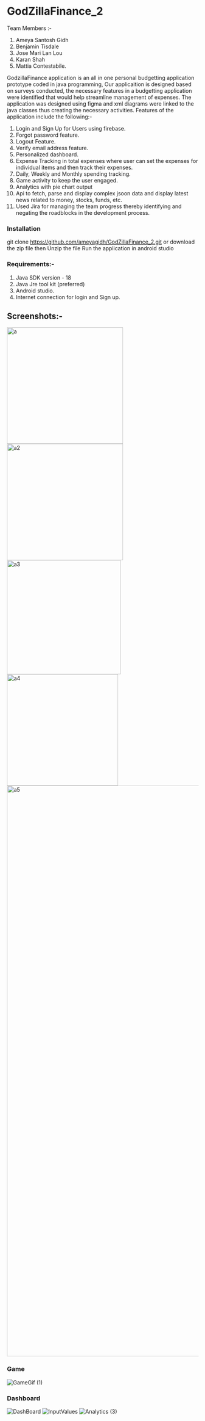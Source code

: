 # GodZillaFinance_2

Team Members :- 
1) Ameya Santosh Gidh
2) Benjamin Tisdale
3) Jose Mari Lan Lou
4) Karan Shah
5) Mattia Contestabile. 

GodzillaFinance application is an all in one personal budgetting application prototype coded in java programming,
Our applicaition is designed based on surveys conducted, the necessary features in a budgetting application were identified that would help streamline management of expenses. The application was designed using figma and xml diagrams were linked to the java classes thus creating the necessary activities.
Features of the application include the following:-
1) Login and Sign Up for Users using firebase.
2) Forgot password feature.
3) Logout Feature.
4) Verify email address feature.
5) Personalized dashboard.
6) Expense Tracking in total expenses where user can set the expenses for individual items and then track their expenses.
7) Daily, Weekly and Monthly spending tracking.
8) Game activity to keep the user engaged.
9) Analytics with pie chart output
10) Api to fetch, parse and display complex jsoon data and display latest news related to money, stocks, funds, etc.  
11) Used Jira for managing the team progress thereby identifying and negating the roadblocks in the development process.

### Installation
git clone https://github.com/ameyagidh/GodZillaFinance_2.git
or download the zip file then 
Unzip the file 
Run the application in android studio

### Requirements:-

1. Java SDK version - 18
2. Java Jre tool kit (preferred)
3. Android studio.
4. Internet connection for login and Sign up.

## Screenshots:- 

<img width="305" alt="a" src="https://github.com/ameyagidh/GodzillaFinance/assets/65457905/e6a34c32-551b-4326-bd9c-4c71a045ebf9">
<img width="305" alt="a2" src="https://github.com/ameyagidh/GodzillaFinance/assets/65457905/67691110-e98e-4dcb-971e-be1049535791">
<img width="299" alt="a3" src="https://github.com/ameyagidh/GodzillaFinance/assets/65457905/6b5f2bb7-9c9b-47c9-851a-24da709d7deb">
<img width="292" alt="a4" src="https://github.com/ameyagidh/GodzillaFinance/assets/65457905/a6094ab4-72c1-4aee-8b2f-21d1e1211c5c">
<img width="1496" alt="a5" src="https://github.com/ameyagidh/GodzillaFinance/assets/65457905/a0905351-d8d0-4465-bfd5-88c68d75e658">

### Game 
![GameGif (1)](https://user-images.githubusercontent.com/65457905/190884836-d34cd822-9f94-492c-9739-ee244b4505fc.gif)

### Dashboard
![DashBoard](https://user-images.githubusercontent.com/65457905/190884727-d71e4519-0a54-490a-8e4e-8e826ba998f9.jpg)
![InputValues](https://user-images.githubusercontent.com/65457905/190884739-5242296a-8c48-452b-bab2-2ad4fc81bdef.jpg)
![Analytics (3)](https://user-images.githubusercontent.com/65457905/190884570-b4ff3f15-9991-4452-8af3-c6d15e0719ef.jpg)


